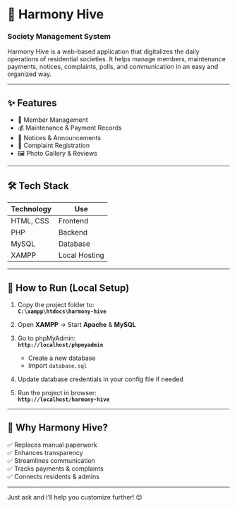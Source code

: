 # 🐝 Harmony Hive  
### Society Management System

Harmony Hive is a web-based application that digitalizes the daily operations of residential societies. It helps manage members, maintenance payments, notices, complaints, polls, and communication in an easy and organized way.

---

## ✨ Features
- 👥 Member Management  
- 💰 Maintenance & Payment Records  
- 📢 Notices & Announcements  
- 🐞 Complaint Registration    
- 🖼️ Photo Gallery & Reviews  

---

## 🛠 Tech Stack
| Technology | Use |
|------------|-----|
| HTML, CSS  | Frontend |
| PHP        | Backend |
| MySQL      | Database |
| XAMPP      | Local Hosting |

---

## 🚀 How to Run (Local Setup)
1. Copy the project folder to:  
   **`C:\xampp\htdocs\harmony-hive`**

2. Open **XAMPP** → Start **Apache** & **MySQL**

3. Go to phpMyAdmin:  
   **`http://localhost/phpmyadmin`**  
   - Create a new database  
   - Import `database.sql`

4. Update database credentials in your config file if needed

5. Run the project in browser:  
   **`http://localhost/harmony-hive`**

---

## 🎯 Why Harmony Hive?
✅ Replaces manual paperwork  
✅ Enhances transparency  
✅ Streamlines communication  
✅ Tracks payments & complaints  
✅ Connects residents & admins  

---


Just ask and I’ll help you customize further! 😊
